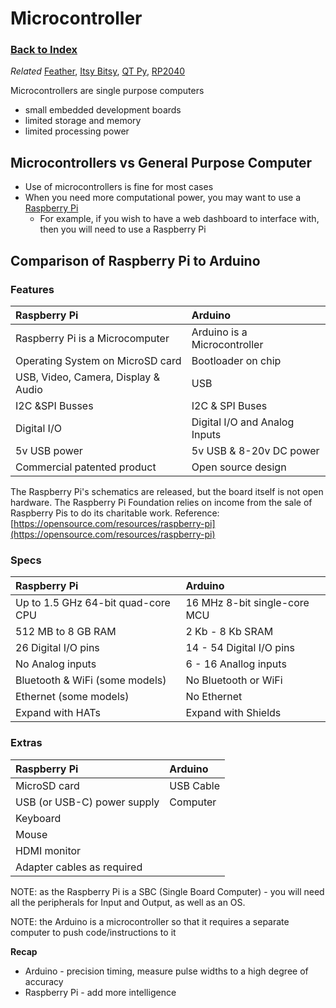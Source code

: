 
# Microcontroller

### [Back to Index](index.md)

*Related* [Feather](feather.md), [Itsy Bitsy](itsy_bitsy.md), [QT Py](qt_py.md), [RP2040](rp2040.md)


Microcontrollers are single purpose computers 

- small embedded development boards
- limited storage and memory
- limited processing power


## Microcontrollers vs General Purpose Computer

- Use of microcontrollers is fine for most cases
- When you need more computational power, you may want to use a [Raspberry Pi](https://www.raspberrypi.com)
    - For example, if you wish to have a web dashboard to interface with, then you will need to use a Raspberry Pi



## Comparison of Raspberry Pi to Arduino

### Features

| Raspberry Pi                        | Arduino                       |
|:------------------------------------|:------------------------------|
| Raspberry Pi is a Microcomputer     | Arduino is a Microcontroller  |
| Operating System on MicroSD card    | Bootloader on chip            |
| USB, Video, Camera, Display & Audio | USB                           |
| I2C &SPI Busses                     | I2C & SPI Buses               |
| Digital I/O                         | Digital I/O and Analog Inputs |
| 5v USB power                        | 5v USB & 8-20v DC power       |
| Commercial patented product         | Open source design            |



The Raspberry Pi's schematics are released, but the board itself is not open hardware. The Raspberry Pi Foundation relies on income from the sale of Raspberry Pis to do its charitable work.
Reference: [https://opensource.com/resources/raspberry-pi](https://opensource.com/resources/raspberry-pi)

### Specs

| Raspberry Pi                       | Arduino                      |
| :--------------------------------- | :--------------------------- |
| Up to 1.5 GHz 64-bit quad-core CPU | 16 MHz 8-bit single-core MCU |
| 512 MB to 8 GB RAM                 | 2 Kb - 8 Kb SRAM             |
| 26 Digital I/O pins                | 14 - 54 Digital I/O pins     |
| No Analog inputs                   | 6 - 16 Anallog inputs        |
| Bluetooth & WiFi (some models)     | No Bluetooth or WiFi         |
| Ethernet (some models)             | No Ethernet                  |
| Expand with HATs                   | Expand with Shields          |



### Extras

| Raspberry Pi                | Arduino   |
| :-------------------------- | :-------- |
| MicroSD card                | USB Cable |
| USB (or USB-C) power supply | Computer  |
| Keyboard                    |           |
| Mouse                       |           |
| HDMI monitor                |           |
| Adapter cables as required  |           |


NOTE: as the Raspberry Pi is a SBC (Single Board Computer) - you will need all the peripherals for Input and Output, as well as an OS.

NOTE: the Arduino is a microcontroller so that it requires a separate computer to push code/instructions to it

**Recap** 

- Arduino - precision timing, measure pulse widths to a high degree of accuracy
- Raspberry Pi - add more intelligence  
